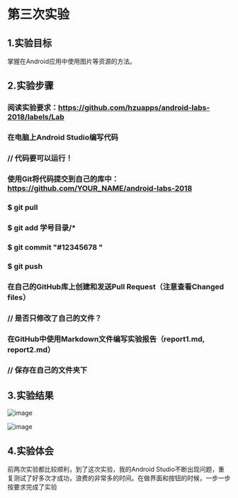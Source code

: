 # 第三次实验

## 1.实验目标
掌握在Android应用中使用图片等资源的方法。

## 2.实验步骤
### 阅读实验要求：https://github.com/hzuapps/android-labs-2018/labels/Lab
 
### 在电脑上Android Studio编写代码

### // 代码要可以运行！
 ### 使用Git将代码提交到自己的库中：https://github.com/YOUR_NAME/android-labs-2018
 ### $ git pull
 ### $ git add 学号目录/*
 ### $ git commit "#12345678 "
 ### $ git push
 ### 在自己的GitHub库上创建和发送Pull Request（注意查看Changed files）
### // 是否只修改了自己的文件？
 ### 在GitHub中使用Markdown文件编写实验报告（report1.md, report2.md）
### // 保存在自己的文件夹下

## 3.实验结果

![image](https://github.com/1614080902105/android-labs-2018/blob/master/Soft1614080902105/%E5%AE%9E%E9%AA%8C%E6%8A%A5%E5%91%8A%E4%B8%89%E6%88%AA%E5%9B%BE.png)

![image](https://github.com/1614080902105/android-labs-2018/blob/master/Soft1614080902105/%E5%AE%9E%E9%AA%8C%E6%8A%A5%E5%91%8A%E4%B8%89%E6%88%AA%E5%9B%BE2.png)

## 4.实验体会
前两次实验都比较顺利，到了这次实验，我的Android Studio不断出现问题，重复测试了好多次才成功，浪费的非常多的时间。在做界面和按钮的时候，一步一步按要求完成了实验
